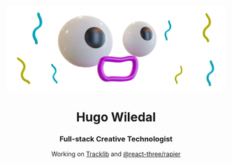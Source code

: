 <img src="misc/header.svg" />


<h1 align="center">Hugo Wiledal</h1>
<h3 align="center">Full-stack Creative Technologist</h3>

<p align="center">
  Working on <a href="https://www.tracklib.com">Tracklib</a> and <a href="https://github.com/pmndrs/react-three-rapier">@react-three/rapier</a>
 </p>
